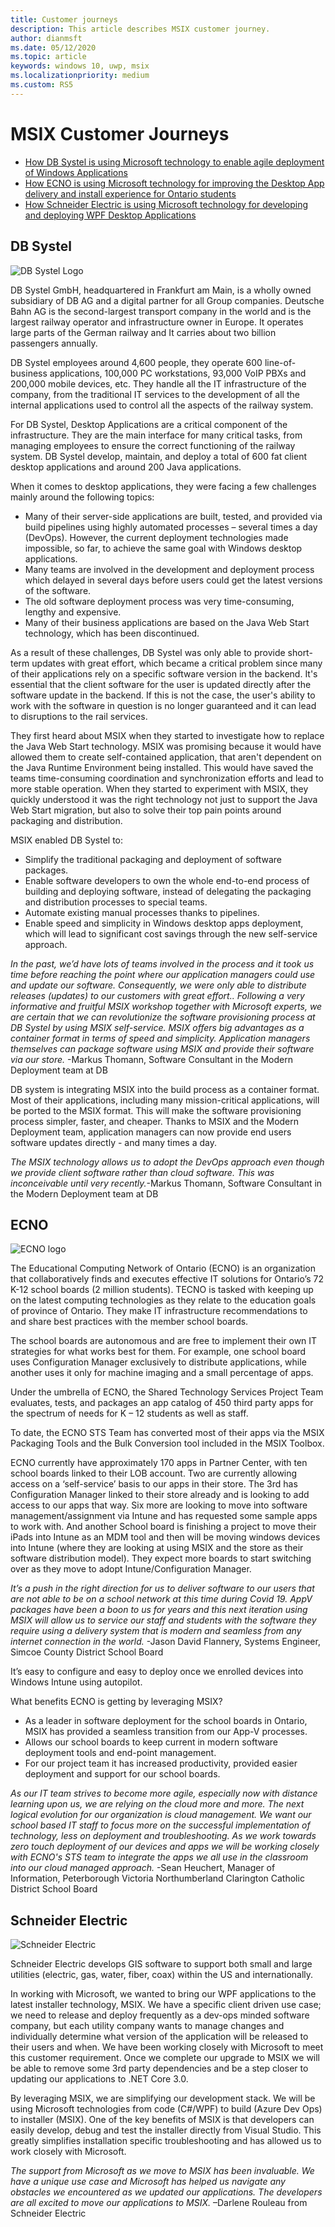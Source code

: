 ```yaml
---
title: Customer journeys
description: This article describes MSIX customer journey. 
author: dianmsft
ms.date: 05/12/2020
ms.topic: article
keywords: windows 10, uwp, msix
ms.localizationpriority: medium
ms.custom: RS5
---
```


# MSIX Customer Journeys 
* [How DB Systel is using Microsoft technology to enable agile deployment of Windows Applications](customer-journey.md#db-systel) 
* [How ECNO is using Microsoft technology for improving the Desktop App delivery and install experience for Ontario students](customer-journey.md#ecno)
* [How Schneider Electric is using Microsoft technology for developing and deploying WPF Desktop Applications](customer-journey.md#schneider-electric) 

## DB Systel
![DB Systel Logo](images/DB_logo_red_outlined_200px_rgb.png)

DB Systel GmbH, headquartered in Frankfurt am Main, is a wholly owned subsidiary of DB AG and a digital partner for all Group companies. Deutsche Bahn AG is the second-largest transport company in the world and is the largest railway operator and infrastructure owner in Europe. It operates large parts of the German railway and It carries about two billion passengers annually.
 
DB Systel employees around 4,600 people, they operate 600 line-of-business applications, 100,000 PC workstations, 93,000 VoIP PBXs and 200,000 mobile devices, etc. They handle all the IT infrastructure of the company, from the traditional IT services to the development of all the internal applications used to control all the aspects of the railway system. 
 
For DB Systel, Desktop Applications are a critical component of the infrastructure. They are the main interface for many critical tasks, from managing employees to ensure the correct functioning of the railway system. DB Systel develop, maintain, and deploy a total of 600 fat client desktop applications and around 200 Java applications.

When it comes to desktop applications, they were facing a few challenges mainly around the following topics:
* Many of their server-side applications are built, tested, and provided via build pipelines using highly automated processes – several times a day (DevOps).  However, the current deployment technologies made impossible, so far, to achieve the same goal with Windows desktop applications.
* Many teams are involved in the development and deployment process which delayed in several days before users could get the latest versions of the software. 
* The old software deployment process was very time-consuming, lengthy and expensive.
* Many of their business applications are based on the Java Web Start technology, which has been discontinued.
 
As a result of these challenges, DB Systel was only able to provide short-term updates with great effort, which became a critical problem since many of their applications rely on a specific software version in the backend. It's essential that the client software for the user is updated directly after the software update in the backend. If this is not the case, the user's ability to work with the software in question is no longer guaranteed and it can lead to disruptions to the rail services.
 
They first heard about MSIX when they started to investigate how to replace the Java Web Start technology. MSIX was promising because it would have allowed them to create self-contained application, that aren't dependent on the Java Runtime Environment being installed. This would have saved the teams time-consuming coordination and synchronization efforts and lead to more stable operation. When they started to experiment with MSIX, they quickly  understood it was the right technology not just to support the Java Web Start migration, but also to solve their top pain points around packaging and distribution.

MSIX enabled DB Systel to:
* Simplify the traditional packaging and deployment of software packages.
* Enable software developers to own the whole end-to-end process of building and deploying software, instead of delegating the packaging and distribution processes to special teams.
* Automate existing manual processes thanks to pipelines.
* Enable speed and simplicity in Windows desktop apps deployment, which will lead to significant cost savings through the new self-service approach.

*In the past, we’d have lots of teams involved in the process and it took us time before reaching the point where our application managers could use and update our software. Consequently, we were only able to distribute releases (updates) to our customers with great effort.. Following a very informative and fruitful MSIX workshop together with Microsoft experts, we are certain that we can revolutionize the software provisioning process at DB Systel by using MSIX self-service. MSIX offers big advantages as a container format in terms of speed and simplicity. Application managers themselves can package software using MSIX and provide their software via our store.*
-Markus Thomann, Software Consultant in the Modern Deployment team at DB

DB system is integrating MSIX into the build process as a container format. Most of their applications, including many mission-critical applications, will be ported to the MSIX format. This will make the software provisioning process simpler, faster, and cheaper. Thanks to MSIX and the Modern Deployment team, application managers can now provide end users software updates directly - and many times a day.
 
*The MSIX technology allows us to adopt the DevOps approach even though we provide client software rather than cloud software. This was inconceivable until very recently.*-Markus Thomann, Software Consultant in the Modern Deployment team at DB

## ECNO 

![ECNO logo](images/ECNO_masterlogo.png)

The Educational Computing Network of Ontario (ECNO) is an organization that collaboratively finds and executes effective IT solutions for Ontario’s 72 K-12 school boards (2 million students). TECNO is tasked with keeping up on the latest computing technologies as they relate to the education goals of province of Ontario. They make IT infrastructure recommendations to and share best practices with the member school boards. 

The school boards are autonomous and are free to implement their own IT strategies for what works best for them. For example, one school board uses Configuration Manager exclusively to distribute applications, while another uses it only for machine imaging and a small percentage of apps. 
 
Under the umbrella of ECNO, the Shared Technology Services Project Team evaluates, tests, and packages an app catalog of 450 third party apps for the spectrum of needs for K – 12 students as well as staff.

To date, the ECNO STS Team has converted most of their apps via the MSIX Packaging Tools and the Bulk Conversion tool included in the MSIX Toolbox. 

ECNO currently have approximately 170 apps in Partner Center, with ten school boards linked to their LOB account. Two are currently allowing access on a ‘self-service’ basis to our apps in their store. The 3rd has Configuration Manager linked to their store already and is looking to add access to our apps that way. Six more are  looking to move into software management/assignment via Intune and has requested some sample apps to work with. And another School board is finishing a project to move their iPads into Intune as an MDM tool and then will be moving windows devices into Intune (where they are looking at using MSIX and the store as their software distribution model). They expect more boards to start switching over as they move to adopt Intune/Configuration Manager.

*It’s a push in the right direction for us to deliver software to our users that are not able to be on a school network at this time during Covid 19. AppV packages have been a boon to us for years and this next iteration using MSIX will allow us to service our staff and students with the software they require using a delivery system that is modern and seamless from any internet connection in the world.* 
-Jason David Flannery, Systems Engineer, Simcoe County District School Board

It’s easy to configure and easy to deploy once we enrolled devices into Windows Intune using autopilot. 

What benefits ECNO is getting by leveraging MSIX?
-	As a leader in software deployment for the school boards in Ontario, MSIX has provided a seamless transition from our App-V processes.
-	 Allows our school boards to keep current in modern software deployment tools and end-point management.
-	For our project team it has increased productivity, provided easier deployment and support for our school boards.

*As our IT team strives to become more agile, especially now with distance learning upon us, we are relying on the cloud more and more.  The next logical evolution for our organization is cloud management.  We want our school based IT staff to focus more on the successful implementation of technology, less on deployment and troubleshooting.  As we work towards zero touch deployment of our devices and apps we will be working closely with ECNO's STS team to integrate the apps we all use in the classroom into our cloud managed approach.*
-Sean Heuchert, Manager of Information, Peterborough Victoria Northumberland Clarington Catholic District School Board

## Schneider Electric
![Schneider Electric](images/Logo_SE_Green_RGB-Screen.png)

Schneider Electric develops GIS software to support both small and large utilities (electric, gas, water, fiber, coax) within the US and internationally.

In working with Microsoft, we wanted to bring our WPF applications to the latest installer technology, MSIX.  We have a specific client driven use case; we need to release and deploy frequently as a dev-ops minded software company, but each utility company wants to manage changes and individually determine what version of the application will be released to their users and when.  We have been working closely with Microsoft to meet this customer requirement.  Once we complete our upgrade to MSIX we will be able to remove some 3rd party dependencies and be a step closer to updating our applications to .NET Core 3.0. 

By leveraging MSIX, we are simplifying our development stack.  We will be using Microsoft technologies from code (C#/WPF) to build (Azure Dev Ops) to installer (MSIX).  One of the key benefits of MSIX is that developers can easily develop, debug and test the installer directly from Visual Studio.  This greatly simplifies installation specific troubleshooting and has allowed us to work closely with Microsoft. 

*The support from Microsoft as we move to MSIX has been invaluable.  We have a unique use case and Microsoft has helped us navigate any obstacles we encountered as we updated our applications.  The developers are all excited to move our applications to MSIX.* –Darlene Rouleau from Schneider Electric 
